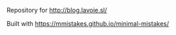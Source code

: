 Repository for <http://blog.lavoie.sl/>

Built with <https://mmistakes.github.io/minimal-mistakes/>
